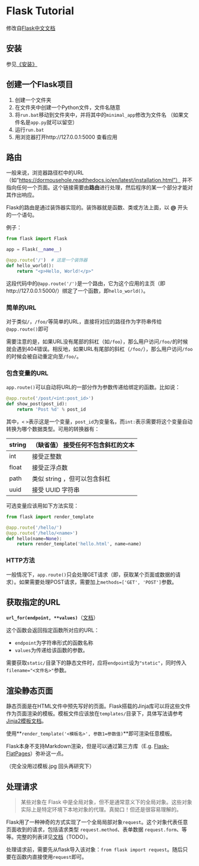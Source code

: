 # Flask Tutorial
修改自[Flask中文文档](https://dormousehole.readthedocs.io/en/latest/quickstart.html)

## 安装
参见[《安装》](https://dormousehole.readthedocs.io/en/latest/installation.html)

## 创建一个Flask项目
1. 创建一个文件夹
2. 在文件夹中创建一个Python文件，文件名随意
3. 将`run.bat`移动到文件夹中，并将其中的`minimal_app`修改为文件名
（如果文件名是`app.py`就可以留空）
4. 运行`run.bat`
5. 用浏览器打开http://127.0.0.1:5000 查看应用

## 路由
一般来说，浏览器路径栏中的URL（如“https://dormousehole.readthedocs.io/en/latest/installation.html”）
并不指向任何一个页面。这个链接需要由**路由**进行处理，然后程序的某一个部分才能对其作出响应。

Flask的路由是通过装饰器实现的。装饰器就是函数、类或方法上面，以 **@** 开头的一个语句。

例子：  
```python
from flask import Flask

app = Flask(__name__)

@app.route('/')  # 这是一个装饰器
def hello_world():
    return "<p>Hello, World!</p>"
```

这段代码中的`@app.route('/')`是一个路由，它为这个应用的主页（即http://127.0.0.1:5000/）绑定了一个函数，即`hello_world()`。

### 简单的URL
对于类似`/`，`/foo/`等简单的URL，直接将对应的路径作为字符串传给`@app.route()`即可

需要注意的是，如果URL没有尾部的斜杠（如`/foo`），那么用户访问`/foo/`的时候就会遇到404错误。相反地，如果URL有尾部的斜杠（`/foo/`），那么用户访问`/foo`的时候会被自动重定向至`/foo/`。

### 包含变量的URL
`app.route()`可以自动将URL的一部分作为参数传递给绑定的函数。比如说：

```python
@app.route('/post/<int:post_id>')
def show_post(post_id):
    return 'Post %d' % post_id
```

其中，`<` `>`表示这是一个变量，`post_id`为变量名，而`int:`表示需要将这个变量自动转换为哪个数据类型。可用的转换器有：

| string 	| （缺省值） 接受任何不包含斜杠的文本 	|
|--------	|-------------------------------------	|
| int    	| 接受正整数                          	|
| float  	| 接受正浮点数                        	|
| path   	| 类似 string ，但可以包含斜杠        	|
| uuid   	| 接受 UUID 字符串                    	|

可选变量应该用如下方法实现：
```python
from flask import render_template

@app.route('/hello/')
@app.route('/hello/<name>')
def hello(name=None):
    return render_template('hello.html', name=name)
```

### HTTP方法
一般情况下，`app.route()`只会处理GET请求（即，获取某个页面或数据的请求）。如果需要处理POST请求，需要加上`methods=['GET', 'POST']`参数。

## 获取指定的URL
**`url_for(endpoint, **values)`**（[文档](https://flask.net.cn/api.html#flask.url_for)）

这个函数会返回指定函数所对应的URL：
* `endpoint`为字符串形式的函数名称
* `values`为传递给该函数的参数。

需要获取`static/`目录下的静态文件时，应将`endpoint`设为`"static"`，同时传入`filename="<文件名>"`参数。

## 渲染静态页面
静态页面是在HTML文件中预先写好的页面。Flask搭载的Jinja库可以将这些文件作为页面渲染的模板。模板文件应该放在`templates/`目录下，具体写法请参考[Jinja2模板文档](http://jinja.pocoo.org/docs/templates/)。

使用**`render_template('<模板名>', 参数1=参数值)`**即可渲染任意模板。

Flask本身不支持Markdown渲染，但是可以通过第三方库（E.g. [Flask-FlatPages](https://github.com/Flask-FlatPages/Flask-FlatPages)）弥补这一点。

（完全没用过模板.jpg 回头再研究下）

## 处理请求

> 某些对象在 Flask 中是全局对象，但不是通常意义下的全局对象。这些对象实际上是特定环境下本地对象的代理。真拗口！但还是很容易理解的。

Flask用了一种神奇的方式实现了一个全局局部对象`request`。这个对象代表任意页面收到的请求，包括请求类型 `request.method`、表单数据 `request.form`、等等。完整的列表详见[文档](https://flask.net.cn/api.html#flask.Request)（TODO）。

处理请求前，需要先从flask导入该对象：`from flask import request`。随后只要在函数内直接使用`request`即可。

